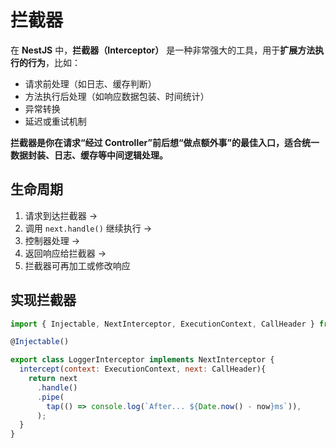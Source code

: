 # 拦截器

在 **NestJS** 中，**拦截器（Interceptor）** 是一种非常强大的工具，用于**扩展方法执行的行为**，比如：

- 请求前处理（如日志、缓存判断）
- 方法执行后处理（如响应数据包装、时间统计）
- 异常转换
- 延迟或重试机制

**拦截器是你在请求“经过 Controller”前后想“做点额外事”的最佳入口，适合统一数据封装、日志、缓存等中间逻辑处理。**

## 生命周期

1. 请求到达拦截器 →
2. 调用 `next.handle()` 继续执行 →
3. 控制器处理 →
4. 返回响应给拦截器 →
5. 拦截器可再加工或修改响应

## 实现拦截器

```js
import { Injectable, NextInterceptor, ExecutionContext, CallHeader } from '@nestjs/common'

@Injectable()

export class LoggerInterceptor implements NextInterceptor {
  intercept(context: ExecutionContext, next: CallHeader){
    return next
      .handle()
      .pipe(
        tap(() => console.log(`After... ${Date.now() - now}ms`)),
      );
  }
}
```

